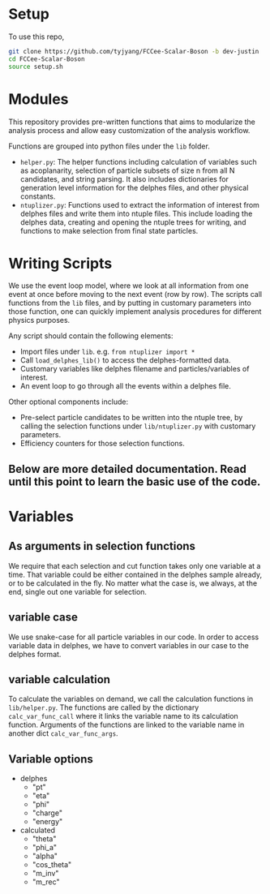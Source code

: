 # Setup
To use this repo,
```bash
git clone https://github.com/tyjyang/FCCee-Scalar-Boson -b dev-justin
cd FCCee-Scalar-Boson
source setup.sh
```
# Modules
This repository provides pre-written functions that aims to modularize the 
analysis process and allow easy customization of the analysis workflow.

Functions are grouped into python files under the `lib` folder. 
- `helper.py`: The helper functions including calculation of variables such as
acoplanarity, selection of particle subsets of size n from all N candidates, 
and string parsing. It also includes dictionaries for generation level
information for the delphes files, and other physical constants.
- `ntuplizer.py`: Functions used to extract the information of interest from 
delphes files and write them into ntuple files. This include loading the delphes
data, creating and opening the ntuple trees for writing, and functions to make
selection from final state particles.

# Writing Scripts
We use the event loop model, where we look at all information from one event at
once before moving to the next event (row by row). The scripts call functions 
from the `lib` files, and by putting in customary parameters into those 
function, one can quickly implement analysis procedures for different physics
purposes.

Any script should contain the following elements:
- Import files under `lib`. e.g. `from ntuplizer import *`
- Call `load_delphes_lib()` to access the delphes-formatted data.
- Customary variables like delphes filename and particles/variables of interest.
- An event loop to go through all the events within a delphes file.

Other optional components include:
- Pre-select particle candidates to be written into the ntuple tree, by calling
the selection functions under `lib/ntuplizer.py` with customary parameters.
- Efficiency counters for those selection functions.

Below are more detailed documentation. Read until this point to learn the basic
use of the code.
---

# Variables

## As arguments in selection functions
We require that each selection and cut function takes only one variable at a
time. That variable could be either contained in the delphes sample already, or
to be calculated in the fly. No matter what the case is, we always, at the end,
single out one variable for selection.
## variable case
We use snake-case for all particle variables in our code. In order to access
variable data in delphes, we have to convert variables in our case to the 
delphes format. 
## variable calculation
To calculate the variables on demand, we call the calculation functions in
`lib/helper.py`. The functions are called by the dictionary `calc_var_func_call`
where it links the variable name to its calculation function. Arguments of the
functions are linked to the variable name in another dict `calc_var_func_args`.
## Variable options
- delphes
    - "pt"
    - "eta"
    - "phi"
    - "charge"
    - "energy"
- calculated
    - "theta"
    - "phi_a"
    - "alpha"
    - "cos_theta"
    - "m_inv"
    - "m_rec"

